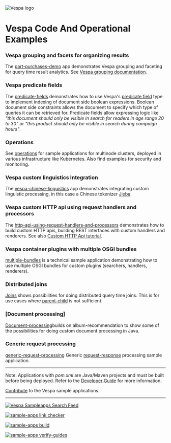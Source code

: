 
<!-- Copyright Yahoo. Licensed under the terms of the Apache 2.0 license. See LICENSE in the project root. -->

![Vespa logo](https://vespa.ai/assets/vespa-logo-color.png)

# Vespa Code And Operational Examples

### Vespa grouping and facets for organizing results
The [part-purchases-demo](part-purchases-demo) app demonstrates Vespa grouping and faceting for query time result analytics. See [Vespa grouping documentation](https://docs.vespa.ai/en/grouping.html).

### Vespa predicate fields
The [predicate-fields](predicate-fields) demonstrates how to use Vespa's [predicate field](https://docs.vespa.ai/en/predicate-fields.html) type to implement indexing of document side boolean expressions.
Boolean document side constraints allows the document to specify which type of queries it can be retrieved for. Predicate fields allow expressing logic like _"this document should only be visible in search for readers in age range 20 to 30"_ or _"this product should only be visible in search during campaign hours"_.

### Operations
See [operations](operations) for sample applications for multinode clusters,
deployed in various infrastructure like Kubernetes. Also find examples for security and monitoring.

### Vespa custom linguistics Integration
The [vespa-chinese-linguistics](vespa-chinese-linguistics) app
demonstrates integrating custom linguistic processing,
in this case a Chinese tokenizer [Jieba](https://github.com/fxsjy/jieba).

### Vespa custom HTTP api using request handlers and processors
The [http-api-using-request-handlers-and-processors](http-api-using-request-handlers-and-processors)
demonstrates how to build custom HTTP apis, building REST interfaces with custom handlers and renderers.
See also [Custom HTTP Api tutorial](https://docs.vespa.ai/en/jdisc/http-api-tutorial.html).

### Vespa container plugins with multiple OSGI bundles
[multiple-bundles](multiple-bundles) is a technical sample application demonstrating how to use multiple OSGI bundles for custom plugins (searchers, handlers, renderers).

### Distributed joins 
[Joins](joins) shows possibilities for doing distributed query time joins.
This is for use cases where [parent-child](https://docs.vespa.ai/en/parent-child.html) is not sufficient. 

### [Document processing]
[Document-processing](document-processing)builds on album-recommendation to show
some of the possibilities for doing custom document processing in Java.

### Generic request processing
[generic-request-processing](generic-request-processing)
Generic [request-response](https://docs.vespa.ai/en/jdisc/processing.html) processing sample application.
<!-- ToDo: FIXME -->


----

Note: Applications with _pom.xml_ are Java/Maven projects and must be built before being deployed.
Refer to the [Developer Guide](https://docs.vespa.ai/en/developer-guide.html) for more information.

[Contribute](https://github.com/vespa-engine/vespa/blob/master/CONTRIBUTING.md) to the Vespa sample applications.

----

[![Vespa Sampleapps Search Feed](https://github.com/vespa-engine/sample-apps/actions/workflows/feed.yml/badge.svg)](https://github.com/vespa-engine/sample-apps/actions/workflows/feed.yml)

[![sample-apps link checker](https://api.screwdriver.cd/v4/pipelines/7038/link-checker-sample-apps/badge)](https://cd.screwdriver.cd/pipelines/7038/)

[![sample-apps build](https://api.screwdriver.cd/v4/pipelines/7038/build-apps/badge)](https://cd.screwdriver.cd/pipelines/7038/)

[![sample-apps verify-guides](https://api.screwdriver.cd/v4/pipelines/7038/verify-guides/badge)](https://cd.screwdriver.cd/pipelines/7038/)
